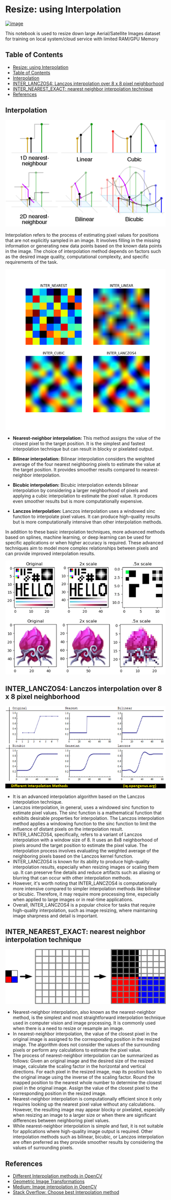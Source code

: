 # Resize: using Interpolation

[![image](https://colab.research.google.com/assets/colab-badge.svg)]()

This notebook is used to resize down large Aerial/Satellite Images dataset for training on local system/cloud service with limited RAM/GPU Memory



## Table of Contents

- [Resize: using Interpolation](#resize-using-interpolation)
- [Table of Contents](#table-of-contents)
- [Interpolation](#interpolation)
- [INTER_LANCZOS4: Lanczos interpolation over 8 x 8 pixel neighborhood](#inter_lanczos4-lanczos-interpolation-over-8-x-8-pixel-neighborhood)
- [INTER_NEAREST_EXACT: nearest neighbor interpolation technique](#inter_nearest_exact-nearest-neighbor-interpolation-technique)
- [References](#references)



## Interpolation

![Interpolation example 1](./assets/example1.png)

Interpolation refers to the process of estimating pixel values for positions that are not explicitly sampled in an image. It involves filling in the missing information or generating new data points based on the known data points in the image.
The choice of interpolation method depends on factors such as the desired image quality, computational complexity, and specific requirements of the task. 

![Interpolation example 2](./assets/example2.png)

* **Nearest-neighbor interpolation:** This method assigns the value of the closest pixel to the target position. It is the simplest and fastest interpolation technique but can result in blocky or pixelated output.

* **Bilinear interpolation:** Bilinear interpolation considers the weighted average of the four nearest neighboring pixels to estimate the value at the target position. It provides smoother results compared to nearest-neighbor interpolation.

* **Bicubic interpolation:** Bicubic interpolation extends bilinear interpolation by considering a larger neighborhood of pixels and applying a cubic interpolation to estimate the pixel value. It produces even smoother results but is more computationally expensive.

* **Lanczos interpolation:** Lanczos interpolation uses a windowed sinc function to interpolate pixel values. It can produce high-quality results but is more computationally intensive than other interpolation methods.

In addition to these basic interpolation techniques, more advanced methods based on splines, machine learning, or deep learning can be used for specific applications or when higher accuracy is required. These advanced techniques aim to model more complex relationships between pixels and can provide improved interpolation results.

![Interpolation example 3](./assets/example3.webp)



## INTER_LANCZOS4: Lanczos interpolation over 8 x 8 pixel neighborhood

![Lanczos interpolation](./assets/INTER_LANCZOS4.png)

* It is an advanced interpolation algorithm based on the Lanczos interpolation technique.
* Lanczos interpolation, in general, uses a windowed sinc function to estimate pixel values. The sinc function is a mathematical function that exhibits desirable properties for interpolation. The Lanczos interpolation method applies a windowing function to the sinc function to limit the influence of distant pixels on the interpolation result.
* INTER_LANCZOS4, specifically, refers to a variant of Lanczos interpolation with a window size of 8. It uses an 8x8 neighborhood of pixels around the target position to estimate the pixel value. The interpolation process involves evaluating the weighted average of the neighboring pixels based on the Lanczos kernel function.
* INTER_LANCZOS4 is known for its ability to produce high-quality interpolation results, especially when resizing images or scaling them up. It can preserve fine details and reduce artifacts such as aliasing or blurring that can occur with other interpolation methods.
* However, it's worth noting that INTER_LANCZOS4 is computationally more intensive compared to simpler interpolation methods like bilinear or bicubic. Therefore, it may require more processing time, especially when applied to large images or in real-time applications.
* Overall, INTER_LANCZOS4 is a popular choice for tasks that require high-quality interpolation, such as image resizing, where maintaining image sharpness and detail is important.



## INTER_NEAREST_EXACT: nearest neighbor interpolation technique

![nearest neighbor interpolation](./assets/INTER_NEAREST_EXACT.png)

* Nearest-neighbor interpolation, also known as the nearest-neighbor method, is the simplest and most straightforward interpolation technique used in computer vision and image processing. It is commonly used when there is a need to resize or resample an image.
* In nearest-neighbor interpolation, the value of the closest pixel in the original image is assigned to the corresponding position in the resized image. The algorithm does not consider the values of the surrounding pixels or perform any calculations to estimate the pixel value.
* The process of nearest-neighbor interpolation can be summarized as follows: Given an original image and the desired size of the resized image, calculate the scaling factor in the horizontal and vertical directions. For each pixel in the resized image, map its position back to the original image using the inverse of the scaling factor. Round the mapped position to the nearest whole number to determine the closest pixel in the original image. Assign the value of the closest pixel to the corresponding position in the resized image.
* Nearest-neighbor interpolation is computationally efficient since it only requires looking up the nearest pixel value without any calculations. However, the resulting image may appear blocky or pixelated, especially when resizing an image to a larger size or when there are significant differences between neighboring pixel values.
* While nearest-neighbor interpolation is simple and fast, it is not suitable for applications where high-quality image output is required. Other interpolation methods such as bilinear, bicubic, or Lanczos interpolation are often preferred as they provide smoother results by considering the values of surrounding pixels.



## References

* [Different Interpolation methods in OpenCV](https://iq.opengenus.org/different-interpolation-methods-in-opencv/)
* [Geometric Image Transformations](https://docs.opencv.org/3.4/da/d54/group__imgproc__transform.html)
* [Medium: Image interpolation in OpenCV](https://zahid-parvez.medium.com/image-interpolation-in-opencv-5a3b96111872)
* [Stack Overflow: Choose best Interpolation method](https://stackoverflow.com/questions/23853632/which-kind-of-interpolation-best-for-resizing-image)
